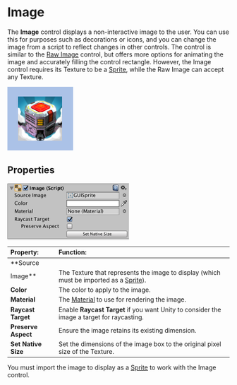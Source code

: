 # Image

The **Image** control displays a non-interactive image to the user. You can use this for purposes such as decorations or
icons, and you can change the image from a script to reflect changes in other controls. The control is similar to
the [Raw Image](script-RawImage.md) control, but offers more options for animating the image and accurately filling the
control rectangle. However, the Image control requires its Texture to be a [Sprite](class-TextureImporter.md), while the
Raw Image can accept any Texture.

![An Image control](images/ImageCtrlExample.png)

## Properties

![](images/UI_ImageInspector.png)

|**Property:** |**Function:** |
|:---|:---|
|**Source
Image** | The Texture that represents the image to display (which must be imported as a [Sprite](class-TextureImporter.md)). |
|**Color** | The color to apply to the image. |
|**Material** | The [Material](class-Material.md) to use for rendering the image. |
|**Raycast Target** | Enable **Raycast Target** if you want Unity to consider the image a target for raycasting. |
|**Preserve Aspect** | Ensure the image retains its existing dimension.  |
|**Set Native Size** |  Set the dimensions of the image box to the original pixel size of the Texture. |

You must import the image to display as a [Sprite](class-TextureImporter.md) to work with the Image control.
